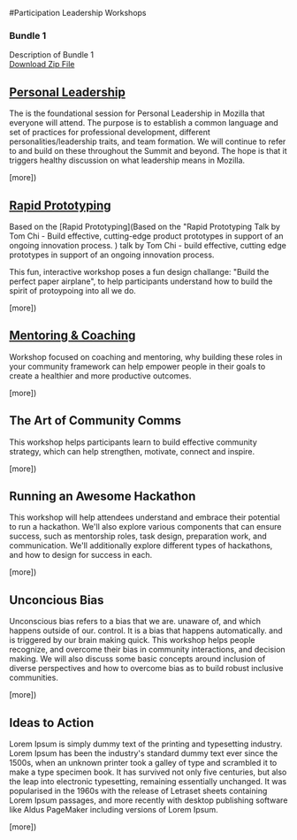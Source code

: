 #Participation Leadership Workshops

### Bundle 1
Description of Bundle 1   
[Download Zip File]()

## [Personal Leadership](http://mozilla.github.io/participation-curriculum/personal-leadership/index.html#)

The is the foundational session for Personal Leadership in Mozilla that everyone will attend. The purpose is to establish a common language and set of practices for professional development, different personalities/leadership traits, and team formation. We will continue to refer to and build on these throughout the Summit and beyond. The hope is that it triggers healthy discussion on what leadership means in Mozilla.  

[]()[more])

## [Rapid Prototyping](http://mozilla.github.io/participation-curriculum/rapid-prototyping/index.html#)

Based on the [Rapid Prototyping](Based on the "Rapid Prototyping Talk by Tom Chi - Build effective, cutting-edge product prototypes in support of an ongoing innovation process. ) talk by Tom Chi - build effective, cutting edge prototypes in support of an ongoing innovation process.

This fun, interactive workshop poses a fun design challange: "Build the perfect paper airplane", to help participants understand how to build the spirit of protoypoing into all we do.

[]()[more])

## [Mentoring & Coaching]()

Workshop focused on coaching and mentoring, why building these roles in your community framework can help empower people in their goals to create a healthier and more productive outcomes.

[]()[more])

## The Art of Community Comms

This workshop helps participants learn to build effective community strategy, which can help strengthen, motivate, connect and inspire.

[]()[more])

## Running an Awesome Hackathon

This workshop will help attendees understand and embrace their potential to run a hackathon.  We'll also explore various components that can ensure success, such as mentorship roles, task design, preparation work, and communication.  We'll additionally explore different types of hackathons, and how to design for success in each.

[]()[more])


## Unconcious Bias

Unconscious bias refers to a bias that we are. unaware of, and which happens outside of our. control. It is a bias that happens automatically. and is triggered by our brain making quick. This workshop helps people recognize, and overcome their bias in community interactions, and decision making. We will also discuss some basic concepts around inclusion of diverse perspectives and how to overcome bias as to build robust inclusive communities.

[]()[more])

## Ideas to Action

Lorem Ipsum is simply dummy text of the printing and typesetting industry. Lorem Ipsum has been the industry's standard dummy text ever since the 1500s, when an unknown printer took a galley of type and scrambled it to make a type specimen book. It has survived not only five centuries, but also the leap into electronic typesetting, remaining essentially unchanged. It was popularised in the 1960s with the release of Letraset sheets containing Lorem Ipsum passages, and more recently with desktop publishing software like Aldus PageMaker including versions of Lorem Ipsum.

[]()[more])
